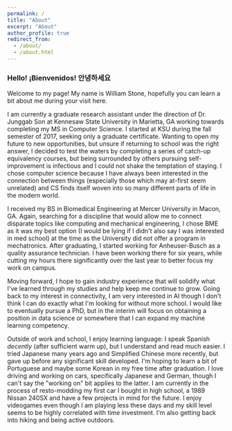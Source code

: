```yaml
---
permalink: /
title: "About"
excerpt: "About"
author_profile: true
redirect_from: 
  - /about/
  - /about.html
---
```


### Hello! ¡Bienvenidos! 안녕하세요
Welcome to my page! My name is William Stone, hopefully you can learn a bit about me during your visit here.

I am currently a graduate research assistant under the direction of Dr. Junggab Son at Kennesaw State University in Marietta, GA working towards completing my MS in Computer Science. I started at KSU during the fall semester of 2017, seeking only a graduate certificate. Wanting to open my future to new opportunities, but unsure if returning to school was the right answer, I decided to test the waters by completing a series of catch-up equivalency courses, but being surrounded by others pursuing self-improvement is infectious and I could not shake the temptation of staying. I chose computer science because I have always been interested in the connection between things (especially those which may at-first seem unrelated) and CS finds itself woven into so many different parts of life in the modern world.

I received my BS in Biomedical Engineering at Mercer University in Macon, GA. Again, searching for a discipline that would allow me to connect disparate topics like computing and mechanical engineering, I chose BME as it was my best option (I would be lying if I didn't also say I was interested in med school) at the time as the University did not offer a program in mechatronics. After graduating, I started working for Anheuser-Busch as a quality assurance technician. I have been working there for six years, while cutting my hours there significantly over the last year to better focus my work on campus.

Moving forward, I hope to gain industry experience that will solidify what I've learned through my studies and help keep me continue to grow. Going back to my interest in connectivity, I am very interested in AI though I don't think I can do exactly what I'm looking for without more school. I would like to eventually pursue a PhD, but in the interim will focus on obtaining a position in data science or somewhere that I can expand my machine learning competency.

Outside of work and school, I enjoy learning language: I speak Spanish _decently_ (after sufficient warm up), but I understand and read much easier. I tried Japanese many years ago and Simplified Chinese more recently, but gave up before any significant skill developed. I'm hoping to learn a bit of Portuguese and maybe some Korean in my free time after graduation. I love driving and working on cars, specifically Japanese and German, though I can't say the "working on" bit applies to the latter. I am currently in the process of resto-modding my first car I bought in high school, a 1989 Nissan 240SX and have a few projects in mind for the future. I enjoy videogames even though I am playing less these days and my skill level seems to be highly correlated with time investment. I'm also getting back into hiking and being active outdoors.